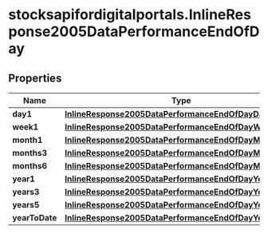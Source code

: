 # stocksapifordigitalportals.InlineResponse2005DataPerformanceEndOfDay

## Properties

Name | Type | Description | Notes
------------ | ------------- | ------------- | -------------
**day1** | [**InlineResponse2005DataPerformanceEndOfDayDay1**](InlineResponse2005DataPerformanceEndOfDayDay1.md) |  | [optional] 
**week1** | [**InlineResponse2005DataPerformanceEndOfDayWeek1**](InlineResponse2005DataPerformanceEndOfDayWeek1.md) |  | [optional] 
**month1** | [**InlineResponse2005DataPerformanceEndOfDayMonth1**](InlineResponse2005DataPerformanceEndOfDayMonth1.md) |  | [optional] 
**months3** | [**InlineResponse2005DataPerformanceEndOfDayMonths3**](InlineResponse2005DataPerformanceEndOfDayMonths3.md) |  | [optional] 
**months6** | [**InlineResponse2005DataPerformanceEndOfDayMonths6**](InlineResponse2005DataPerformanceEndOfDayMonths6.md) |  | [optional] 
**year1** | [**InlineResponse2005DataPerformanceEndOfDayYear1**](InlineResponse2005DataPerformanceEndOfDayYear1.md) |  | [optional] 
**years3** | [**InlineResponse2005DataPerformanceEndOfDayYears3**](InlineResponse2005DataPerformanceEndOfDayYears3.md) |  | [optional] 
**years5** | [**InlineResponse2005DataPerformanceEndOfDayYears5**](InlineResponse2005DataPerformanceEndOfDayYears5.md) |  | [optional] 
**yearToDate** | [**InlineResponse2005DataPerformanceEndOfDayYearToDate**](InlineResponse2005DataPerformanceEndOfDayYearToDate.md) |  | [optional] 


